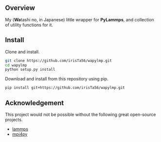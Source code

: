 ## Overview

My (**Wa**tashi no, in Japanese) little wrapper for **PyLammps**, and collection of utility functions for it.

## Install

Clone and install.

```bash
git clone https://github.com/irisTa56/wapylmp.git
cd wapylmp
python setup.py install
```

Download and install from this repository using pip.

```bash
pip install git+https://github.com/irisTa56/wapylmp.git
```

## Acknowledgement

This project would not be possible without the following great open-source projects.

* [lammps](https://github.com/lammps/lammps)
* [mpi4py](https://github.com/mpi4py/mpi4py)
